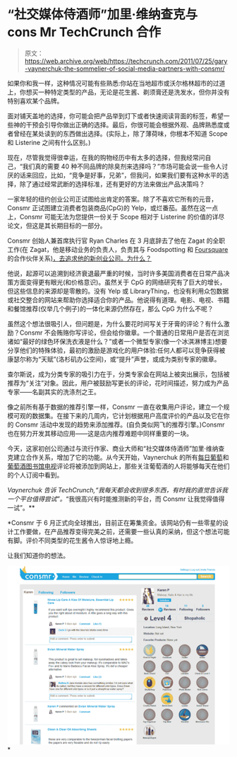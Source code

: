 # “社交媒体侍酒师”加里·维纳查克与 cons Mr TechCrunch 合作

> 原文：<https://web.archive.org/web/https://techcrunch.com/2011/07/25/gary-vaynerchuk-the-sommelier-of-social-media-partners-with-consmr/>

如果你和我一样，这种情况可能有些熟悉:你站在当地超市或沃尔格林超市的过道上，你想买一种特定类型的产品，无论是花生酱、剃须膏还是洗发水，但你并没有特别喜欢某个品牌。

面对铺天盖地的选择，你可能会把产品举到灯下或者快速阅读背面的标签，希望一些神的干预会引导你做出正确的选择。最后，你很可能会根据外观、品牌熟悉度或者曾经在某处读到的东西做出选择。(实际上，除了薄荷味，你根本不知道 Scope 和 Listerine 之间有什么区别。)

现在，尽管我觉得很幸运，在我的购物经历中有太多的选择，但我经常问自己，“我们真的需要 40 种不同品牌的除臭剂来选择吗？”市场可能会说一些令人讨厌的话来回应，比如，“竞争是好事，兄弟”，但我问，如果我们要有这种水平的选择，除了通过经常武断的选择标准，还有更好的方法来做出产品决策吗？

一家年轻的纽约创业公司正试图给出肯定的答案。除了不喜欢它所有的元音，Consmr 正试图建立消费者包装商品(CpG)的 Yelp，或烂番茄。虽然在这一点上，Consmr 可能无法为您提供一份关于 Scope 相对于 Listerine 的价值的详尽论文，但这是其长期目标的一部分。

Consmr 创始人兼首席执行官 Ryan Charles 在 3 月底辞去了他在 Zagat 的全职工作(在 Zagat，他是移动业务的负责人，负责其与 Foodspotting 和 [Foursquare](https://web.archive.org/web/20230203123039/https://techcrunch.com/2010/08/04/zagat-wins-foursquares-battle-of-the-brands/) 的合作伙伴关系[)，去追求他的新创业公司。为什么？](https://web.archive.org/web/20230203123039/https://techcrunch.com/2010/08/13/zagat-and-foodspotting-get-cozy-take-fine-dining-to-the-next-level/)

他说，起源可以追溯到经济衰退最严重的时候，当时许多美国消费者在日常产品决策方面变得更有眼光(和价格意识)。虽然关于 CpG 的网络研究有了巨大的增长，但这些信息的来源却是零散的。没有 Yelp 或 LibraryThing，也没有利用众包数据或社交整合的网站来帮助你选择适合你的产品。他说得有道理。电影、电视、书籍和餐馆推荐(仅举几个例子)的一体化来源仍然存在，那么 CpG 为什么不呢？

虽然这个想法很吸引人，但问题是，为什么要花时间写关于牙膏的评论？有什么激励？Consmr 不会贿赂你写评论，但会给你徽章。一个普通的日常用户是否在浏览诸如“最好的绿色环保洗衣液是什么？”或者一个微型专家(像一个冰淇淋博主)想要分享他们的特殊体验，最初的激励是游戏化的用户体验:任何人都可以竞争获得被康瑟尔称为“天赋”(洛杉矶办公空间)，或“提升”声誉，或成为类别专家的徽章。

查尔斯说，成为分类专家的吸引力在于，分类专家会在网站上被突出展示，包括被推荐为“关注”对象。因此，用户被鼓励写更长的评论，花时间描述，努力成为产品专家——名副其实的洗涤剂之王。

像之前所有基于数据的推荐引擎一样，Consmr 一直在收集用户评论，建立一个规模可观的数据集。在接下来的几周内，它计划根据用户高度评价的产品以及它在你的 Consmr 活动中发现的趋势来添加推荐。(自负类似网飞的推荐引擎。)Consmr 也在努力开发其移动应用——这是店内推荐难题中同样重要的一块。

今天，这家初创公司通过与流行作家、商业大师和“社交媒体侍酒师”加里·维纳查克建立合作关系，增加了它的功能。从今天开始，Vaynerchuk 的所有[每日葡萄](https://web.archive.org/web/20230203123039/http://dailygrape.com/)和[葡萄酒图书馆电视](https://web.archive.org/web/20230203123039/http://tv.winelibrary.com/)评论将被添加到网站上，那些关注葡萄酒的人将能够每天在他们的个人订阅中看到。

*Vaynerchuk 告诉 TechCrunch,“我每天都会收到很多东西，有时我的直觉告诉我一个平台值得尝试”。*“我很高兴有时能推测新的平台，而 Consmr 让我觉得值得一试”。**

 *Consmr 于 6 月正式向全球推出，目前正在筹集资金。该网站仍有一些零星的设计工作要做，在产品推荐变得完美之前，还需要一些认真的采纳，但这个想法可能有脚。评价不同类型的花生酱令人惊讶地上瘾。

让我们知道你的想法。

[![](img/1a9177f6a549f5fe9dcf5c0d03c489b6.png "consmr-profile-page")](https://web.archive.org/web/20230203123039/https://techcrunch.com/wp-content/uploads/2011/07/consmr-profile-page.png)*